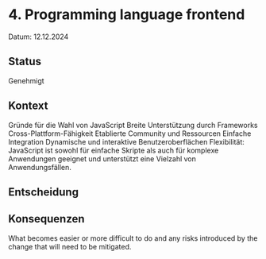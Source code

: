 # 4. Programming language frontend

Datum: 12.12.2024

## Status

Genehmigt

## Kontext

Gründe für die Wahl von JavaScript
Breite Unterstützung durch Frameworks
Cross-Plattform-Fähigkeit
Etablierte Community und Ressourcen
Einfache Integration
Dynamische und interaktive Benutzeroberflächen
Flexibilität: JavaScript ist sowohl für einfache Skripte als auch für komplexe Anwendungen geeignet und unterstützt eine Vielzahl von Anwendungsfällen.

## Entscheidung



## Konsequenzen

What becomes easier or more difficult to do and any risks introduced by the change that will need to be mitigated.
